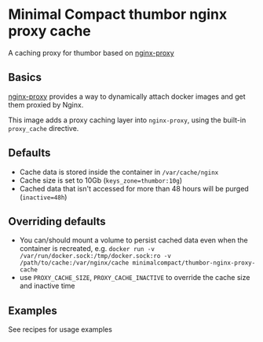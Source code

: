 # Minimal Compact thumbor nginx proxy cache

A caching proxy for thumbor based on [nginx-proxy](https://github.com/jwilder/nginx-proxy)

## Basics

[nginx-proxy](https://github.com/jwilder/nginx-proxy) provides a way to dynamically attach docker images and get them proxied by Nginx.

This image adds a proxy caching layer into `nginx-proxy`, using the built-in `proxy_cache` directive.

## Defaults

* Cache data is stored inside the container in `/var/cache/nginx`
* Cache size is set to 10Gb (`keys_zone=thumbor:10g`)
* Cached data that isn't accessed for more than 48 hours will be purged (`inactive=48h`)

## Overriding defaults

* You can/should mount a volume to persist cached data even when the container is recreated, e.g. `docker run -v /var/run/docker.sock:/tmp/docker.sock:ro -v /path/to/cache:/var/nginx/cache minimalcompact/thumbor-nginx-proxy-cache`
* use `PROXY_CACHE_SIZE`, `PROXY_CACHE_INACTIVE` to override the cache size and inactive time

## Examples

See recipes for usage examples
